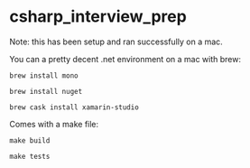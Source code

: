 # csharp_interview_prep

Note: this has been setup and ran successfully on a mac.

You can a pretty decent .net environment on a mac with brew:

`brew install mono`

`brew install nuget`

`brew cask install xamarin-studio`

Comes with a make file:

`make build`

`make tests`
